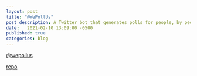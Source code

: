 ```yaml
---
layout: post
title: "@WePollUs"
post_description: A Twitter bot that generates polls for people, by people.
date:   2021-02-10 13:09:00 -0500
published: true
categories: blog
---
```

[@wepollus](https://twitter.com/wepollus)

[repo](https://github.com/walkersutton/wepollus)
